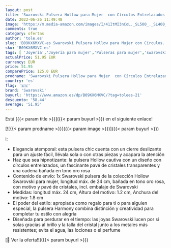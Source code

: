 ```yaml
---
layout: post
title: 'Swarovski Pulsera Hollow para Mujer  con Círculos Entrelazados  Pavé de Cristales Transparentes  en Baño Tono Oro Rosa  Colección Swarovski Hollow'
date: 2022-06-26 11:49:48
image: 'https://m.media-amazon.com/images/I/41ItMI3nCoL._SL500_._SL400_.jpg'
comments: true
category: ofertas
author: 'tole.es'
slug: 'B09KX6MXVC-es Swarovski Pulsera Hollow para Mujer con Círculos...'
sku: 'B09KX6MXVC-es'
tags: [ 'Joyería','Joyería para mujer','Pulseras para mujer','swarovski','🇪🇸', ]
actualPrice: 51.95 EUR
currency: EUR
price: 51.95
comparePrice: 125.0 EUR
prodname: 'Swarovski Pulsera Hollow para Mujer  con Círculos Entrelazados  Pavé de Cristales Transparentes  en Baño Tono Oro Rosa  Colección Swarovski Hollow'
country: 'es'
flag: '🇪🇸'
brand: 'Swarovski'
buyurl: 'https://www.amazon.es/dp/B09KX6MXVC/?tag=tolees-21'
descuento: '58.44'
average: '51.95'
---
```


Está [{{< param title >}}]({{< param buyurl >}}) en el siguiente enlace!

[![{{< param prodname >}}]({{< param image >}})]({{< param buyurl >}})

ℹ️:

- Elegancia atemporal: esta pulsera chic cuenta con un cierre deslizante para un ajuste fácil, llévala sola o con otras piezas y acapara la atención
- Haz que sea hipnotizante: la pulsera Hollow cautiva con un diseño con círculos entrelazados, un fascinante pavé de cristales transparentes y una cadena bañada en tono oro rosa
- Contenido de envío: 1x Swarovski pulsera de la colección Hollow Swarovski para mujer, longitud máx. de 24 cm, bañada en tono oro rosa, con motivo y pavé de cristales, incl. embalaje de Swarovski
- Medidas: longitud máx. 24 cm, Altura del motivo: 1.2 cm, Anchura del motivo: 1.8 cm
- El poder del estilo: apropiada como regalo para ti o para alguien especial, la pulsera Harmony combina distinción y creatividad para completar tu estilo con alegría
- Diseñada para perdurar en el tiempo: las joyas Swarovski lucen por si solas gracias al brillo y la talla del cristal junto a los metales más resistentes; evita el agua, las lociones o el perfume

[🛒 Ver la oferta!!]({{< param buyurl >}})
